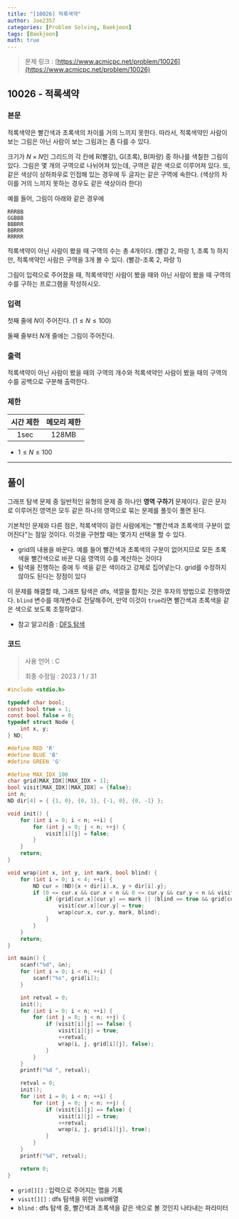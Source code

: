 ```yaml
---
title: "[10026] 적록색약"
author: Joe2357
categories: [Problem Solving, Baekjoon]
tags: [Baekjoon]
math: true
---
```


> 문제 링크 : [https://www.acmicpc.net/problem/10026](https://www.acmicpc.net/problem/10026)
>



## 10026 - 적록색약

### 본문

적록색약은 빨간색과 초록색의 차이를 거의 느끼지 못한다. 따라서, 적록색약인 사람이 보는 그림은 아닌 사람이 보는 그림과는 좀 다를 수 있다.

크기가 $N \times N$인 그리드의 각 칸에 R(빨강), G(초록), B(파랑) 중 하나를 색칠한 그림이 있다. 그림은 몇 개의 구역으로 나뉘어져 있는데, 구역은 같은 색으로 이루어져 있다. 또, 같은 색상이 상하좌우로 인접해 있는 경우에 두 글자는 같은 구역에 속한다. (색상의 차이를 거의 느끼지 못하는 경우도 같은 색상이라 한다)

예를 들어, 그림이 아래와 같은 경우에

```
RRRBB
GGBBB
BBBRR
BBRRR
RRRRR
```

적록색약이 아닌 사람이 봤을 때 구역의 수는 총 4개이다. (빨강 2, 파랑 1, 초록 1) 하지만, 적록색약인 사람은 구역을 3개 볼 수 있다. (빨강-초록 2, 파랑 1)

그림이 입력으로 주어졌을 때, 적록색약인 사람이 봤을 때와 아닌 사람이 봤을 때 구역의 수를 구하는 프로그램을 작성하시오.




### 입력

첫째 줄에 $N$이 주어진다. ($1 \leq N \leq 100$)

둘째 줄부터 $N$개 줄에는 그림이 주어진다.



### 출력

적록색약이 아닌 사람이 봤을 때의 구역의 개수와 적록색약인 사람이 봤을 때의 구역의 수를 공백으로 구분해 출력한다.



### 제한

| 시간 제한 | 메모리 제한 |
| :-------: | :---------: |
|   1sec    |    128MB    |

- $1 \leq N \leq 100$

---



## 풀이

그래프 탐색 문제 중 일반적인 유형의 문제 중 하나인 **영역 구하기** 문제이다. 같은 문자로 이루어진 영역은 모두 같은 하나의 영역으로 묶는 문제를 풀듯이 풀면 된다.

기본적인 문제와 다른 점은, 적록색약이 걸린 사람에게는 "빨간색과 초록색의 구분이 없어진다"는 점일 것이다. 이것을 구현할 때는 몇가지 선택을 할 수 있다.

- grid의 내용을 바꾼다. 예를 들어 빨간색과 초록색의 구분이 없어지므로 모든 초록색을 빨간색으로 바꾼 다음 영역의 수를 계산하는 것이다
- 탐색을 진행하는 중에 두 색을 같은 색이라고 강제로 집어넣는다. grid를 수정하지 않아도 된다는 장점이 있다

이 문제를 해결할 때, 그래프 탐색은 dfs, 색깔을 합치는 것은 후자의 방법으로 진행하였다. `blind` 변수를 매개변수로 전달해주어, 만약 이것이 `true`라면 빨간색과 초록색을 같은 색으로 보도록 조절하였다.


- 참고 알고리즘 : [DFS 탐색](https://en.wikipedia.org/wiki/Depth-first_search)

  

### 코드

> 사용 언어 : C  
>
> 최종 수정일 : 2023 / 1 / 31

```c
#include <stdio.h>

typedef char bool;
const bool true = 1;
const bool false = 0;
typedef struct Node {
    int x, y;
} ND;

#define RED 'R'
#define BLUE 'B'
#define GREEN 'G'

#define MAX_IDX 100
char grid[MAX_IDX][MAX_IDX + 1];
bool visit[MAX_IDX][MAX_IDX] = {false};
int n;
ND dir[4] = { {1, 0}, {0, 1}, {-1, 0}, {0, -1} };

void init() {
    for (int i = 0; i < n; ++i) {
        for (int j = 0; j < n; ++j) {
            visit[i][j] = false;
        }
    }
    return;
}

void wrap(int x, int y, int mark, bool blind) {
    for (int i = 0; i < 4; ++i) {
        ND cur = (ND){x + dir[i].x, y + dir[i].y};
        if (0 <= cur.x && cur.x < n && 0 <= cur.y && cur.y < n && visit[cur.x][cur.y] == false) {
            if (grid[cur.x][cur.y] == mark || (blind == true && grid[cur.x][cur.y] + mark == RED + GREEN)) {
                visit[cur.x][cur.y] = true;
                wrap(cur.x, cur.y, mark, blind);
            }
        }
    }
    return;
}

int main() {
    scanf("%d", &n);
    for (int i = 0; i < n; ++i) {
        scanf("%s", grid[i]);
    }

    int retval = 0;
    init();
    for (int i = 0; i < n; ++i) {
        for (int j = 0; j < n; ++j) {
            if (visit[i][j] == false) {
                visit[i][j] = true;
                ++retval;
                wrap(i, j, grid[i][j], false);
            }
        }
    }
    printf("%d ", retval);

    retval = 0;
    init();
    for (int i = 0; i < n; ++i) {
        for (int j = 0; j < n; ++j) {
            if (visit[i][j] == false) {
                visit[i][j] = true;
                ++retval;
                wrap(i, j, grid[i][j], true);
            }
        }
    }
    printf("%d", retval);

    return 0;
}
```

- `grid[][]` : 입력으로 주어지는 맵을 기록
- `visit[][]` : dfs 탐색을 위한 visit배열
- `blind` : dfs 탐색 중, 빨간색과 초록색을 같은 색으로 볼 것인지 나타내는 파라미터